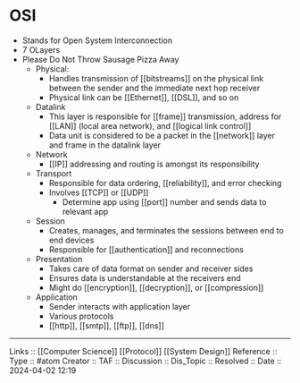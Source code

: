# OSI

- Stands for Open System Interconnection
- 7 OLayers
- Please Do Not Throw Sausage Pizza Away
	- Physical:
		- Handles transmission of [[bitstreams]] on the physical link between the sender and the immediate next hop receiver
		- Physical link can be [[Ethernet]], [[DSL]], and so on
	- Datalink
		- This layer is responsible for [[frame]] transmission, address for [[LAN]] (local area network), and [[logical link control]]
		- Data unit is considered to be a packet in the [[network]] layer and frame in the datalink layer
	- Network
		- [[IP]] addressing and routing is amongst its responsibility
	- Transport
		- Responsible for data ordering, [[reliability]], and error checking
		- Involves [[TCP]] or [[UDP]]
			- Determine app using [[port]] number and sends data to relevant app
	- Session
		- Creates, manages, and terminates the sessions between end to end devices
		- Responsible for [[authentication]] and reconnections
	- Presentation
		- Takes care of data format on sender and receiver sides
		- Ensures data is understandable at the receivers end 
		- Might do [[encryption]], [[decryption]], or [[compression]]
	- Application
		- Sender interacts with application layer
		- Various protocols
		- [[http]], [[smtp]], [[ftp]], [[dns]]
---
Links :: [[Computer Science]] [[Protocol]] [[System Design]]
Reference ::
Type :: #atom
Creator ::
TAF ::
Discussion ::
Dis_Topic :: 
Resolved ::
Date :: 2024-04-02 12:19

